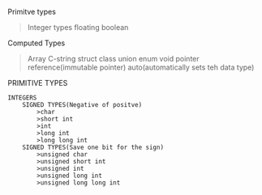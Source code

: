 

Primitve types
>Integer types
>floating
>boolean

Computed Types
>Array
>C-string
>struct
>class
>union
>enum
>void
>pointer
>reference(immutable pointer)
>auto(automatically sets teh data type)


PRIMITIVE TYPES

    INTEGERS
        SIGNED TYPES(Negative of positve)
            >char
            >short int
            >int
            >long int
            >long long int
        SIGNED TYPES(Save one bit for the sign)
            >unsigned char
            >unsigned short int
            >unsigned int
            >unsigned long int
            >unsigned long long int


